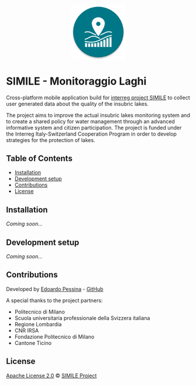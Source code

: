 <h4 align="center">
<img src="https://raw.githubusercontent.com/interreg-simile/simile-app/main/docs/logo.png?token=AFTO3XPKKZVC3RQXZ7VIWIK76XDLM" width="150" alt="SIMILE">
</h4>

# SIMILE - Monitoraggio Laghi

Cross-platform mobile application build for
[interreg project SIMILE](https://progetti.interreg-italiasvizzera.eu/it/b/78/sistemainformativoperilmonitoraggiointegratodeilaghiinsubriciedeiloroe)
to collect user generated data about the quality of the insubric lakes.

The project aims to improve the actual insubric lakes monitoring system and to create a shared policy for water management
through an advanced informative system and citizen participation. The project is funded under the Interreg Italy-Switzerland Cooperation
Program in order to develop strategies for the protection of lakes.


## Table of Contents

- [Installation](#installation)
- [Development setup](#development-setup)
- [Contributions](#contributions)
- [License](#license)


## Installation

*Coming soon...*


## Development setup

*Coming soon...*


## Contributions

Developed by [Edoardo Pessina](mailto:edoardopessina.priv@gmail.com) - [GitHub](https://github.com/epessina)

A special thanks to the project partners:

- Politecnico di Milano
- Scuola universitaria professionale della Svizzera italiana
- Regione Lombardia
- CNR IRSA
- Fondazione Politecnico di Milano
- Cantone Ticino


## License
[Apache License 2.0](https://choosealicense.com/licenses/apache-2.0/) © [SIMILE Project](mailto:interreg-simile@polimi.it)
